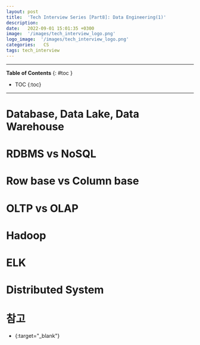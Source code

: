 ```yaml
---
layout: post
title:  'Tech Interview Series [Part8]: Data Engineering(1)'
description: 
date:   2022-09-01 15:01:35 +0300
image:  '/images/tech_interview_logo.png'
logo_image:  '/images/tech_interview_logo.png'
categories:   CS
tags: tech_interview
---
```

---

**Table of Contents**
{: #toc }
*  TOC
{:toc}

---

# Database, Data Lake, Data Warehouse

# RDBMS vs NoSQL

# Row base vs Column base

# OLTP vs OLAP

# Hadoop

# ELK

# Distributed System

# 참고

- [](){:target="_blank"}
